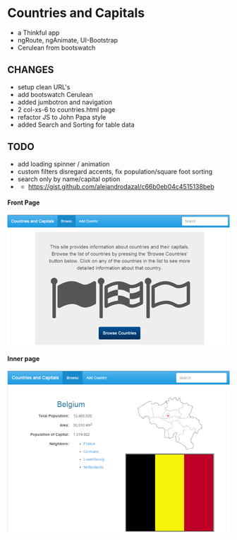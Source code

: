 # Countries and Capitals
- a Thinkful app
- ngRoute, ngAnimate, UI-Bootstrap
- Cerulean from bootswatch

## CHANGES
- setup clean URL's
- add bootswatch Cerulean
- added jumbotron and navigation
- 2 col-xs-6 to countries.html page
- refactor JS to John Papa style
- added Search and Sorting for table data

## TODO
- add loading spinner / animation
- custom filters disregard accents, fix population/square foot sorting
- search only by name/capital option
- - https://gist.github.com/alejandrodazal/c66b0eb04c4515138beb

#### Front Page
![Screenshot1](app/img/img1.png)

#### Inner page
![Screenshot2](app/img/img2.png)
